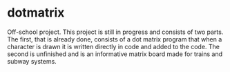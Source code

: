 # dotmatrix
Off-school project. This project is still in progress and consists of two parts. The first, that is already done, consists of a dot matrix program that when a character is drawn it is written directly in code and added to the code. The second is unfinished and is an informative matrix board made for trains and subway systems.
